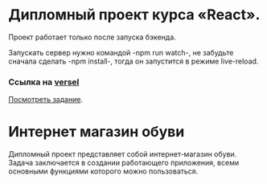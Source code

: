 # Дипломный проект курса «React».

 Проект работает только после запуска бэкенда.

 Запускать сервер нужно командой -npm run watch-, не забудьте сначала сделать -npm install-, тогда он запустится в режиме live-reload.

### Ссылка на [versel](https://ra16-diploma-frontend.vercel.app/)

[Посмотреть задание](https://github.com/netology-code/ra16-diploma).

# Интернет магазин обуви

Дипломный проект представляет собой интернет-магазин обуви. Задача заключается в создании работающего приложения, всеми основными функциями которого можно пользоваться.